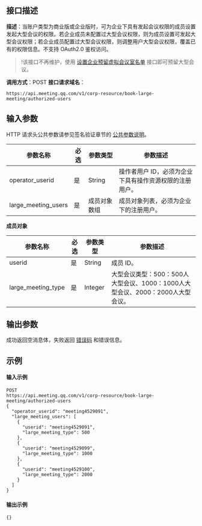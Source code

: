 ## 接口描述
**描述**：当账户类型为商业版或企业版时，可为企业下具有发起会议权限的成员设置发起大型会议的权限。若企业成员未配置过大型会议权限，则为成员设置可发起大型会议权限；若企业成员配置过大型会议权限，则调整用户大型会议权限，覆盖已有的权限信息。不支持 OAuth2.0 鉴权访问。
>!该接口不再维护，使用 [设置企业预留虚拟会议室名单](https://cloud.tencent.com/document/product/1095/56807) 接口即可预留大型会议。

**调用方式**：POST
**接口请求域名**：
```Plaintext
https://api.meeting.qq.com/v1/corp-resource/book-large-meeting/authorized-users
```



## 输入参数
HTTP 请求头公共参数请参见签名验证章节的 [公共参数说明](https://cloud.tencent.com/document/product/1095/42413#.E5.85.AC.E5.85.B1.E5.8F.82.E6.95.B0)。

| 参数名称            | 必选 | 参数类型     | 参数描述                                             |
| ------------------- | ---- | ------------ | ---------------------------------------------------- |
| operator_userid     | 是   | String       | 操作者用户 ID，必须为企业下具有操作资源权限的注册用户。 |
| large_meeting_users | 是   | 成员对象数组 | 成员对象列表，必须为企业下的注册用户。                 |

**成员对象**

| 参数名称           | 必选 | 参数类型 | 参数描述                                                     |
| ------------------ | ---- | -------- | ------------------------------------------------------------ |
| userid             | 是   | String   | 成员 ID。                                                       |
| large_meeting_type | 是   | Integer  | 大型会议类型：500：500人大型会议、1000：1000人大型会议、2000：2000人大型会议。 |


## 输出参数

成功返回空消息体，失败返回 [错误码](https://cloud.tencent.com/document/product/1095/43704) 和错误信息。


## 示例

#### 输入示例
```plaintext
POST
https://api.meeting.qq.com/v1/corp-resource/book-large-meeting/authorized-users
{
  "operator_userid": "meeting4529091",
  "large_meeting_users": [
  	{
	  "userid": "meeting4529091",
	  "large_meeting_type": 500
	},
	{
	  "userid": "meeting4529099",
	  "large_meeting_type": 1000
	},
	{
	  "userid": "meeting4529100",
	  "large_meeting_type": 2000
	}
  ]
}

```




#### 输出示例
```plaintext
{}
```
